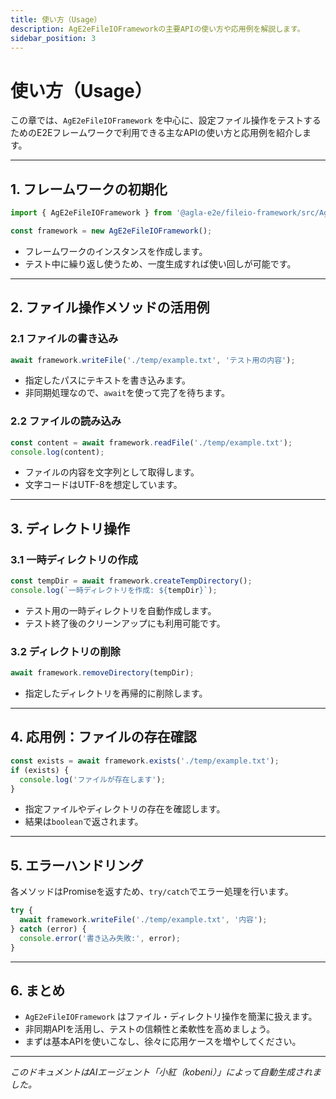 ```yaml
---
title: 使い方（Usage）
description: AgE2eFileIOFrameworkの主要APIの使い方や応用例を解説します。
sidebar_position: 3
---
```


# 使い方（Usage）

この章では、`AgE2eFileIOFramework` を中心に、設定ファイル操作をテストするためのE2Eフレームワークで利用できる主なAPIの使い方と応用例を紹介します。

---

## 1. フレームワークの初期化

```typescript
import { AgE2eFileIOFramework } from '@agla-e2e/fileio-framework/src/AgE2eFileIoFramework';

const framework = new AgE2eFileIOFramework();
```

- フレームワークのインスタンスを作成します。
- テスト中に繰り返し使うため、一度生成すれば使い回しが可能です。

---

## 2. ファイル操作メソッドの活用例

### 2.1 ファイルの書き込み

```typescript
await framework.writeFile('./temp/example.txt', 'テスト用の内容');
```

- 指定したパスにテキストを書き込みます。
- 非同期処理なので、`await`を使って完了を待ちます。

### 2.2 ファイルの読み込み

```typescript
const content = await framework.readFile('./temp/example.txt');
console.log(content);
```

- ファイルの内容を文字列として取得します。
- 文字コードはUTF-8を想定しています。

---

## 3. ディレクトリ操作

### 3.1 一時ディレクトリの作成

```typescript
const tempDir = await framework.createTempDirectory();
console.log(`一時ディレクトリを作成: ${tempDir}`);
```

- テスト用の一時ディレクトリを自動作成します。
- テスト終了後のクリーンアップにも利用可能です。

### 3.2 ディレクトリの削除

```typescript
await framework.removeDirectory(tempDir);
```

- 指定したディレクトリを再帰的に削除します。

---

## 4. 応用例：ファイルの存在確認

```typescript
const exists = await framework.exists('./temp/example.txt');
if (exists) {
  console.log('ファイルが存在します');
}
```

- 指定ファイルやディレクトリの存在を確認します。
- 結果は`boolean`で返されます。

---

## 5. エラーハンドリング

各メソッドはPromiseを返すため、`try/catch`でエラー処理を行います。

```typescript
try {
  await framework.writeFile('./temp/example.txt', '内容');
} catch (error) {
  console.error('書き込み失敗:', error);
}
```

---

## 6. まとめ

- `AgE2eFileIOFramework` はファイル・ディレクトリ操作を簡潔に扱えます。
- 非同期APIを活用し、テストの信頼性と柔軟性を高めましょう。
- まずは基本APIを使いこなし、徐々に応用ケースを増やしてください。

---

*このドキュメントはAIエージェント「小紅（kobeni）」によって自動生成されました。*
